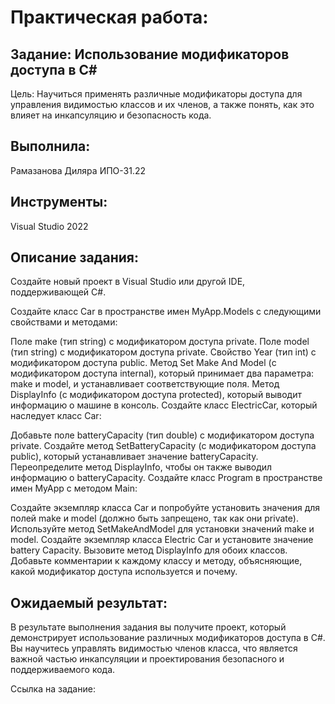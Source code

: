 # Практическая работа:
## Задание: Использование модификаторов доступа в C#
Цель: Научиться применять различные модификаторы доступа для управления видимостью классов и их членов, а также понять, как это влияет на инкапсуляцию и безопасность кода.

## Выполнила: 
Рамазанова Диляра ИПО-31.22
## Инструменты:
Visual Studio 2022


## Описание задания:
Создайте новый проект в Visual Studio или другой IDE, поддерживающей C#.

Создайте класс Car в пространстве имен MyApp.Models с следующими свойствами и методами:

Поле make (тип string) с модификатором доступа private.
Поле model (тип string) с модификатором доступа private.
Свойство Year (тип int) с модификатором доступа public.
Метод Set Make And Model (с модификатором доступа internal), который принимает два параметра: make и model, и устанавливает соответствующие поля.
Метод DisplayInfo (с модификатором доступа protected), который выводит информацию о машине в консоль.
Создайте класс ElectricCar, который наследует класс Car:

Добавьте поле batteryCapacity (тип double) с модификатором доступа private.
Создайте метод SetBatteryCapacity (с модификатором доступа public), который устанавливает значение batteryCapacity.
Переопределите метод DisplayInfo, чтобы он также выводил информацию о batteryCapacity.
Создайте класс Program в пространстве имен MyApp с методом Main:

Создайте экземпляр класса Car и попробуйте установить значения для полей make и model (должно быть запрещено, так как они private).
Используйте метод SetMakeAndModel для установки значений make и model.
Создайте экземпляр класса Electric Car и установите значение battery Capacity.
Вызовите метод DisplayInfo для обоих классов.
Добавьте комментарии к каждому классу и методу, объясняющие, какой модификатор доступа  используется и почему.

## Ожидаемый результат:
В результате выполнения задания вы получите проект, который демонстрирует использование различных модификаторов доступа в C#. Вы научитесь управлять видимостью членов класса, что является важной частью инкапсуляции и проектирования безопасного и поддерживаемого кода.

Ссылка на задание:

